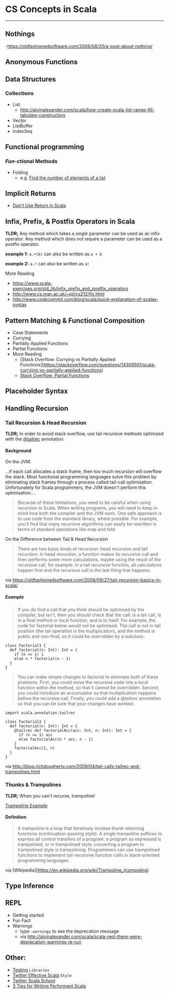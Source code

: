 # CS Concepts in Scala
-------
## Nothings
-https://oldfashionedsoftware.com/2008/08/20/a-post-about-nothing/

## Anonymous Functions

## Data Structures
### Collections
- List
    - http://alvinalexander.com/scala/how-create-scala-list-range-fill-tabulate-constructors
- Vector
- ListBuffer
- IndexSeq

## Functional programming
### *Fun*-ctional Methods
- Folding
    - e.g. [Find the number of elements of a list](http://blog.thedigitalcatonline.com/blog/2015/04/07/99-scala-problems-04-length/#.WWk4VBPyvOR)

## Implicit Returns
- [Don't Use Return in Scala
](https://tpolecat.github.io/2014/05/09/return.html)

## Infix, Prefix, & Postfix Operators in Scala

**TLDR;** Any method which takes a *single* parameter can be used as an infix operator. Any method which does not require a parameter can be used as a postfix operator.

**example 1:** `a.+(b)` can also be written as `a + b`

**example 2:** `a.!` can also be written as `a!`

More Reading
- https://www.scala-exercises.org/std_lib/infix_prefix_and_postfix_operators
- http://www.cs.man.ac.uk/~pjj/cs212/fix.html
- http://www.codecommit.com/blog/scala/quick-explanation-of-scalas-syntax

## Pattern Matching & Functional Composition
- Case Statements
- Currying
- Partially Applied Functions
- Partial Functions
- More Reading
    - [Stack Overflow: Currying vs Partially Applied Functions])https://stackoverflow.com/questions/14309501/scala-currying-vs-partially-applied-functions)
    - [Stack Overflow: Partial Functions](https://stackoverflow.com/questions/8650549/using-partial-functions-in-scala-how-does-it-work/8650639#8650639)

## Placeholder Syntax

## Handling Recursion

### Tail Recursion & Head Recursion

**TLDR;** In order to avoid stack overflow, use tail recursive methods optimized with the [@tailrec](http://www.scala-lang.org/api/2.12.0/scala/annotation/tailrec.html) annotation.


#### Background
On the JVM:
>
...if each call allocates a stack frame, then too much recursion will overflow the stack. Most functional programming languages solve this problem by eliminating stack frames through a process called tail-call optimisation. Unfortunately for Scala programmers, the JVM doesn't perform this optimisation....

>Because of these limitations, you need to be careful when using recursion in Scala. When writing programs, you will need to keep in mind how both the compiler and the JVM work. One safe approach is to use code from the standard library, where possible. For example, you'll find that many recursive algorithms can easily be rewritten in terms of standard operations like map and fold.

On the Difference between Tail & Head Recursion
> There are two basic kinds of recursion: head recursion and tail recursion.  In head recursion, a function makes its recursive call and then performs some more calculations, maybe using the result of the recursive call, for example.  In a tail recursive function, all calculations happen first and the recursive call is the last thing that happens.

via  https://oldfashionedsoftware.com/2008/09/27/tail-recursion-basics-in-scala/

##### Example
>If you do find a call that you think should be optimised by the compiler, but isn't, then you should check that the call:
is a tail call,
is in a final method or local function, and
is to itself.
For example, the code for factorial below would not be optimised. The call is not in tail position (the tail operation is the multiplication), and the method is public and non-final, so it could be overridden by a subclass.

```
class Factorial1 {
  def factorial(n: Int): Int = {
    if (n <= 1) 1
    else n * factorial(n - 1)
  }
}
```

> You can make simple changes to factorial to eliminate both of these problems. First, you could move the recursive code into a local function within the method, so that it cannot be overridden. Second, you could introduce an accumulator so that multiplication happens before the recursive call. Finally, you could add a @tailrec annotation so that you can be sure that your changes have worked.

```
import scala.annotation.tailrec

class Factorial2 {
  def factorial(n: Int): Int = {
    @tailrec def factorialAcc(acc: Int, n: Int): Int = {
      if (n <= 1) acc
      else factorialAcc(n * acc, n - 1)
    }
    factorialAcc(1, n)
  }
}
```

via http://blog.richdougherty.com/2009/04/tail-calls-tailrec-and-trampolines.html

### Thunks & Trampolines

**TLDR;** When you can't recurse, trampoline!

[Trampoline Example](http://blog.richdougherty.com/2009/04/tail-calls-tailrec-and-trampolines.html)

#### Definition
> A trampoline is a loop that iteratively invokes thunk-returning functions (continuation-passing style). A single trampoline suffices to express all control transfers of a program; a program so expressed is trampolined, or in trampolined style; converting a program to trampolined style is trampolining. Programmers can use trampolined functions to implement tail-recursive function calls in stack-oriented programming languages.

via  [Wikipedia](https://en.wikipedia.org/wiki/Trampoline_(computing)

## Type Inference

## REPL
- Getting started
- Fun Fact
- Warnings
    - type `:warnings` to see the deprecation message
    - via http://alvinalexander.com/scala/scala-repl-there-were-deprecation-warnings-re-run

## Other:

- [Testing](http://www.scalatest.org/user_guide) `Libraries`
- [Twitter Effective Scala](http://twitter.github.io/effectivescala/) `Style`
- [Twitter Scala School](https://twitter.github.io/scala_school/)
- [3 Tips for Writing Performant Scala](https://www.sumologic.com/blog/technology/3-tips-for-writing-performant-scala/)

